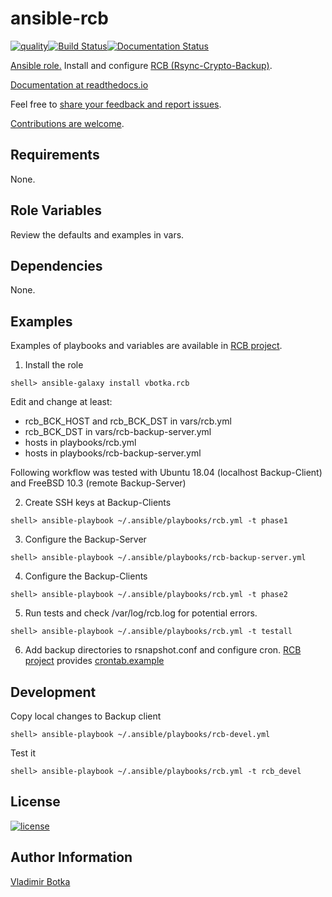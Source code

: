 # ansible-rcb

[![quality](https://img.shields.io/ansible/quality/27910)](https://galaxy.ansible.com/vbotka/rcb)[![Build Status](https://travis-ci.org/vbotka/ansible-rcb.svg?branch=master)](https://travis-ci.org/vbotka/ansible-rcb)[![Documentation Status](https://readthedocs.org/projects/rcb/badge/?version=latest)](https://rcb.readthedocs.io/en/latest/)

[Ansible role.](https://galaxy.ansible.com/vbotka/rcb/) Install and configure [RCB (Rsync-Crypto-Backup)](https://github.com/vbotka/rcb).

[Documentation at readthedocs.io](http://rcb.readthedocs.io/)

Feel free to [share your feedback and report issues](https://github.com/vbotka/ansible-config-light/issues).

[Contributions are welcome](https://github.com/firstcontributions/first-contributions).


## Requirements

None.


## Role Variables

Review the defaults and examples in vars.


## Dependencies

None.


## Examples

Examples of playbooks and variables are available in [RCB project](https://github.com/vbotka/rcb/tree/master/ansible).

1) Install the role

```
shell> ansible-galaxy install vbotka.rcb
```

Edit and change at least:
- rcb_BCK_HOST and rcb_BCK_DST in vars/rcb.yml
- rcb_BCK_DST in vars/rcb-backup-server.yml
- hosts in playbooks/rcb.yml
- hosts in playbooks/rcb-backup-server.yml


Following workflow was tested with Ubuntu 18.04 (localhost Backup-Client) and FreeBSD 10.3 (remote Backup-Server)

2) Create SSH keys at Backup-Clients

```
shell> ansible-playbook ~/.ansible/playbooks/rcb.yml -t phase1
```

3) Configure the Backup-Server

```
shell> ansible-playbook ~/.ansible/playbooks/rcb-backup-server.yml
```

4) Configure the Backup-Clients

```
shell> ansible-playbook ~/.ansible/playbooks/rcb.yml -t phase2
```

5) Run tests and check /var/log/rcb.log for potential errors.

```
shell> ansible-playbook ~/.ansible/playbooks/rcb.yml -t testall
```    

6) Add backup directories to rsnapshot.conf and configure cron. [RCB project](https://github.com/vbotka/rcb) provides  [crontab.example](https://github.com/vbotka/rcb/blob/master/crontab.example)


## Development

Copy local changes to Backup client

```
shell> ansible-playbook ~/.ansible/playbooks/rcb-devel.yml
```

Test it

```
shell> ansible-playbook ~/.ansible/playbooks/rcb.yml -t rcb_devel
```


## License

[![license](https://img.shields.io/badge/license-BSD-red.svg)](https://www.freebsd.org/doc/en/articles/bsdl-gpl/article.html)


## Author Information

[Vladimir Botka](https://botka.link)
